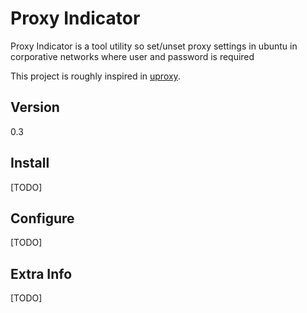 # Proxy Indicator  

Proxy Indicator is a tool utility so set/unset proxy settings in ubuntu 
in corporative networks where user and password is required 

This project is roughly inspired in 
[uproxy](https://code.google.com/p/ubproxy/).  

## Version  
0.3

## Install  
[TODO]

## Configure    
[TODO]

## Extra Info  
[TODO]
